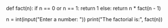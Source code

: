 def fact(n):
    if n == 0 or n == 1:
        return 1
    else:
        return n * fact(n - 1)

n = int(input("Enter a number: "))
print("The factorial is:", fact(n))

